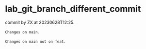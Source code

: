 # lab_git_branch_different_commit

commit by ZX at 20230628T12:25.

`Changes on main`. 

`Changes on main not on feat`.
